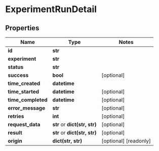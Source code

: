 # ExperimentRunDetail

## Properties
| Name                   | Type                          | Notes                 |
|------------------------|-------------------------------|-----------------------|
| **id**                 | **str**                       |                       |
| **experiment**         | **str**                       |                       |
| **status**             | **str**                       |                       |
| **success**            | **bool**                      | [optional]            |
| **time_created**       | **datetime**                  |                       |
| **time_started**       | **datetime**                  | [optional]            |
| **time_completed**     | **datetime**                  | [optional]            |
| **error_message**      | **str**                       | [optional]            |
| **retries**            | **int**                       | [optional]            |
| **request_data**       | **str** or **dict(str, str)** | [optional]            |
| **result**             | **str** or **dict(str, str)** | [optional]            |
| **origin**             | **dict(str, str)**            | [optional] [readonly] |
